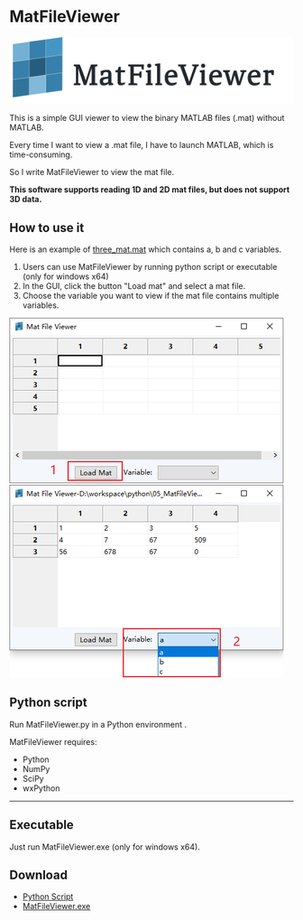 # MatFileViewer
![](https://github.com/worlddatong/MatFileViewer/blob/main/imgs/3.png)

This is a simple GUI viewer to view the binary MATLAB files (.mat) without MATLAB.

Every time I want to view a .mat file, I have to launch MATLAB, which is time-consuming.

So I write MatFileViewer to view the mat file.

**This software supports reading 1D and 2D mat files, but does not support 3D data.**

## How to use it
Here is an example of  [three_mat.mat](https://github.com/worlddatong/MatFileViewer/blob/main/TestData/three_mat.mat) which contains a, b and c variables.

1. Users can use MatFileViewer by running python script or executable  (only for windows x64)
2. In the GUI, click the button "Load mat" and select a mat file.
3. Choose the variable you want to view if the mat file contains multiple variables.

![](https://github.com/worlddatong/MatFileViewer/blob/main/imgs/4.png)
![](https://github.com/worlddatong/MatFileViewer/blob/main/imgs/5.png)

## Python script
Run MatFileViewer.py in a Python environment .

MatFileViewer requires:

- Python 
- NumPy 
- SciPy 
- wxPython
--------------------------

## Executable 
Just run MatFileViewer.exe (only for windows x64).

## Download
- [Python Script](https://github.com/worlddatong/MatFileViewer/blob/main/Script/MatFileViewer.py)
- [MatFileViewer.exe](https://github.com/worlddatong/MatFileViewer/releases/tag/1.0)
